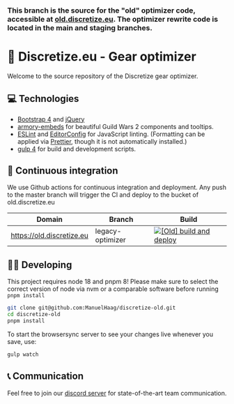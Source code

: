 ### This branch is the source for the "old" optimizer code, accessible at [old.discretize.eu](https://old.discretize.eu). The optimizer rewrite code is located in the main and staging branches.

# 🌌 Discretize.eu - Gear optimizer

Welcome to the source repository of the Discretize gear optimizer.

## 💻 Technologies

- [Bootstrap 4](https://getbootstrap.com/docs/4.6/getting-started/introduction/) and [jQuery](https://jquery.com/)
- [armory-embeds](https://github.com/madou/armory-embeds) for beautiful Guild Wars 2 components and tooltips.
- [ESLint](https://github.com/eslint/eslint) and [EditorConfig](https://editorconfig.org/) for JavaScript linting. (Formatting can be applied via [Prettier](https://github.com/prettier/prettier), though it is not automatically installed.)
- [gulp 4](https://github.com/gulpjs/gulp) for build and development scripts.

## 🔄 Continuous integration

We use Github actions for continuous integration and deployment. Any push to the master branch will trigger the CI and deploy to the bucket of old.discretize.eu

| Domain                    | Branch           | Build                                                                                                                                                                                                                                       |
| ------------------------- | ---------------- | ------------------------------------------------------------------------------------------------------------------------------------------------------------------------------------------------------------------------------------------- |
| https://old.discretize.eu | legacy-optimizer | [![[Old] build and deploy](https://github.com/discretize/discretize-gear-optimizer/actions/workflows/legacy-build-deploy.yml/badge.svg)](https://github.com/discretize/discretize-gear-optimizer/actions/workflows/legacy-build-deploy.yml) |

## 👨‍💻 Developing

This project requires node 18 and pnpm 8! Please make sure to select the correct version of node via nvm or a comparable software before running `pnpm install`

```sh
git clone git@github.com:ManuelHaag/discretize-old.git
cd discretize-old
pnpm install
```

To start the browsersync server to see your changes live whenever you save, use:

```sh
gulp watch
```

## 📞 Communication

Feel free to join our [discord server](https://discord.gg/UDT2W6an2R) for state-of-the-art team communication.

